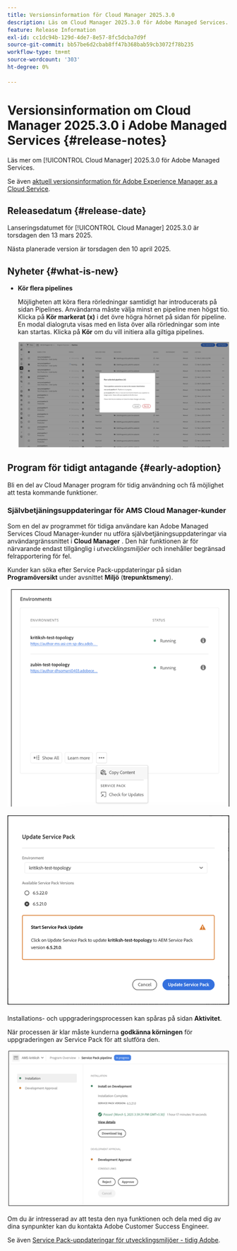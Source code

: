 ```yaml
---
title: Versionsinformation för Cloud Manager 2025.3.0
description: Läs om Cloud Manager 2025.3.0 för Adobe Managed Services.
feature: Release Information
exl-id: cc1dc94b-129d-4de7-8e57-8fc5dcba7d9f
source-git-commit: bb57be6d2cbab8ff47b368bab59cb3072f78b235
workflow-type: tm+mt
source-wordcount: '303'
ht-degree: 0%

---
```


# Versionsinformation om Cloud Manager 2025.3.0 i Adobe Managed Services {#release-notes}

<!-- RELEASE WIKI  https://wiki.corp.adobe.com/display/DMSArchitecture/Cloud+Manager+2025.02.0+Release -->

Läs mer om [!UICONTROL Cloud Manager] 2025.3.0 för Adobe Managed Services.

Se även [aktuell versionsinformation för Adobe Experience Manager as a Cloud Service](https://experienceleague.adobe.com/en/docs/experience-manager-cloud-service/content/release-notes/home).

## Releasedatum {#release-date}

Lanseringsdatumet för [!UICONTROL Cloud Manager] 2025.3.0 är torsdagen den 13 mars 2025.

Nästa planerade version är torsdagen den 10 april 2025.

## Nyheter {#what-is-new}

* **Kör flera pipelines**

  Möjligheten att köra flera rörledningar samtidigt har introducerats på sidan Pipelines. Användarna måste välja minst en pipeline men högst tio. Klicka på **Kör markerat (x)** i det övre högra hörnet på sidan för pipeline. En modal dialogruta visas med en lista över alla rörledningar som inte kan startas. Klicka på **Kör** om du vill initiera alla giltiga pipelines.

  ![Dialogrutan Kör markerade pipelines](/help/release-notes/assets/run-selected-pipelines.png)



## Program för tidigt antagande {#early-adoption}

Bli en del av Cloud Manager program för tidig användning och få möjlighet att testa kommande funktioner.

### Självbetjäningsuppdateringar för AMS Cloud Manager-kunder

Som en del av programmet för tidiga användare kan Adobe Managed Services Cloud Manager-kunder nu utföra självbetjäningsuppdateringar via användargränssnittet i **Cloud Manager** . Den här funktionen är för närvarande endast tillgänglig i *utvecklingsmiljöer* och innehåller begränsad felrapportering för fel.

Kunder kan söka efter Service Pack-uppdateringar på sidan **Programöversikt** under avsnittet **Miljö** (**trepunktsmeny**).

![Leta efter uppdateringsmenyalternativ](/help/release-notes/assets/check-for-updates-1.png)

![Uppdatera Service Pack-dialogrutan](/help/release-notes/assets/check-for-updates-2.png)

Installations- och uppgraderingsprocessen kan spåras på sidan **Aktivitet**.

När processen är klar måste kunderna **godkänna körningen** för uppgraderingen av Service Pack för att slutföra den.

![Godkänn uppdatering av tjänstsida](/help/release-notes/assets/check-for-updates-3.png)

Om du är intresserad av att testa den nya funktionen och dela med dig av dina synpunkter kan du kontakta Adobe Customer Success Engineer.

Se även [Service Pack-uppdateringar för utvecklingsmiljöer - tidig Adobe](/help/using/service-packs-environments.md).



<!-- ## Bug fixes {#bug-fixes}

* A

Known Issues {#known-issues}

* A -->
